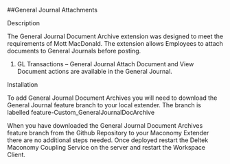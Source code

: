 
##General Journal Attachments 
 
Description

The General Journal Document Archive extension was designed to meet the requirements of Mott MacDonald. The extension allows Employees to attach documents to General Journals before posting. 

1.	GL Transactions – General Journal
Attach Document and View Document actions are available in the General Journal.


Installation

To add General Journal Document Archives you will need to download the General Journal feature branch to your local extender. The branch is labelled feature-Custom_GeneralJournalDocArchive

When you have downloaded the General Journal Document Archives feature branch from the Github Repository to your Maconomy Extender there are no additional steps needed. Once deployed restart the Deltek Maconomy Coupling Service on the server and restart the Workspace Client. 

